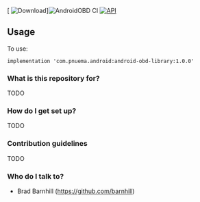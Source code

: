 [ ![Download](https://api.bintray.com/packages/bradfordbarnhill/maven/AndroidOBD/images/download.svg)]![AndroidOBD CI](https://github.com/barnhill/AndroidOBD/workflows/AndroidOBD%20CI/badge.svg) [![API](https://img.shields.io/badge/API-17%2B-brightgreen.svg?style=flat)](https://android-arsenal.com/api?level=17)

## Usage
To use:
```Gradle
implementation 'com.pnuema.android:android-obd-library:1.0.0'
```

### What is this repository for? ###

TODO

### How do I get set up? ###

TODO

### Contribution guidelines ###

TODO

### Who do I talk to? ###

* Brad Barnhill (https://github.com/barnhill)
